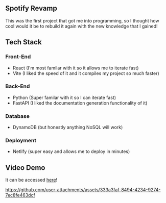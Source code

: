## Spotify Revamp

This was the first project that got me into programming, so I thought how cool would it be to rebuild it again with the new knowledge that I gained!

## Tech Stack

### Front-End

- React (I'm most familar with it so it allows me to iterate fast)
- Vite (I liked the speed of it and it compiles my project so much faster)

### Back-End

- Python (Super familar with it so I can iterate fast)
- FastAPI (I liked the documentation generation functionality of it)

### Database

- DynamoDB (but honestly anything NoSQL will work)

### Deployment

- Netlify (super easy and allows me to deploy in minutes)

## Video Demo
It can be accessed [here](https://302e52ea.spotify-revamp-bryanzhao.pages.dev/)!

https://github.com/user-attachments/assets/333a3faf-8494-4234-9274-7ec8fe463dcf



